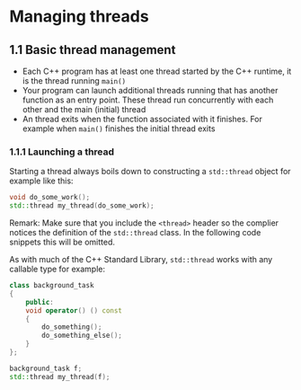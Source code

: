 # Managing threads

## 1.1 Basic thread management

- Each C++ program has at least one thread started by the C++ runtime, it is the thread running ```main()```
- Your program can launch additional threads running that has another function as an entry point. These thread run concurrently with each other and the main (initial) thread
- An thread exits when the function associated with it finishes. For example when      ```main()``` finishes the initial thread exits

### 1.1.1 Launching a thread
Starting a thread always boils down to constructing a ```std::thread``` object for example like this:

````cpp
void do_some_work();
std::thread my_thread(do_some_work);
````

Remark: Make sure that you include the ```<thread>``` header so the complier notices the definition of the ```std::thread``` class. In the following code snippets this will be omitted.

As with much of the C++ Standard Library, ```std::thread``` works with any callable type for example:

````cpp
class background_task
{
    public:
    void operator() () const
    {
        do_something();
        do_something_else();
    }
};

background_task f;
std::thread my_thread(f);
````
